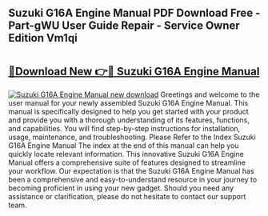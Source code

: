 ## Suzuki G16A Engine Manual PDF Download Free - Part-gWU User Guide Repair - Service Owner Edition Vm1qi

# <h2><a href="http://bc4760.oget.top/?id=Suzuki+G16A+Engine+Manual">🔗Download New 👉🔴 Suzuki G16A Engine Manual</a></h2>

[![Suzuki G16A Engine Manual new download](https://i.imgur.com/5g1atiW.png)](http://bc4760.oget.top/?id=Suzuki+G16A+Engine+Manual)
Greetings and welcome to the user manual for your newly assembled Suzuki G16A Engine Manual. This manual is specifically designed to help you get started with your product and provide you with a thorough understanding of its features, functions, and capabilities. You will find step-by-step instructions for installation, usage, maintenance, and troubleshooting. Please Refer to the Index Suzuki G16A Engine Manual The index at the end of this manual can help you quickly locate relevant information. This innovative Suzuki G16A Engine Manual offers a comprehensive suite of features designed to streamline your workflow. Our expectation is that the Suzuki G16A Engine Manual has been a comprehensive and easy-to-understand resource in your journey to becoming proficient in using your new gadget. Should you need any assistance or clarification, please do not hesitate to contact our support team.
